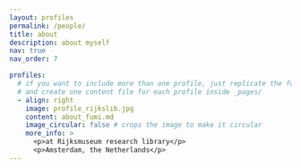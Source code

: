 ```yaml
---
layout: profiles
permalink: /people/
title: about
description: about myself
nav: true
nav_order: 7

profiles:
  # if you want to include more than one profile, just replicate the following block
  # and create one content file for each profile inside _pages/
  - align: right
    image: profile_rijkslib.jpg
    content: about_fumi.md
    image_circular: false # crops the image to make it circular
    more_info: >
      <p>at Rijksmuseum research library</p>
      <p>Amsterdam, the Netherlands</p>
---
```

